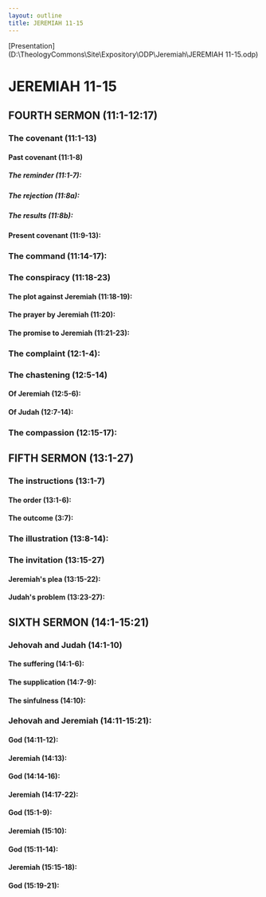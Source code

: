 ```yaml
---
layout: outline
title: JEREMIAH 11-15
---
```

[Presentation](D:\TheologyCommons\Site\Expository\ODP\Jeremiah\JEREMIAH 11-15.odp)
# JEREMIAH 11-15 
## FOURTH SERMON (11:1-12:17) 
###  The covenant (11:1-13) 
####  Past covenant (11:1-8) 
#####  The reminder (11:1-7): 
#####  The rejection (11:8a): 
#####  The results (11:8b): 
####  Present covenant (11:9-13): 
###  The command (11:14-17): 
###  The conspiracy (11:18-23) 
####  The plot against Jeremiah (11:18-19): 
####  The prayer by Jeremiah (11:20): 
####  The promise to Jeremiah (11:21-23): 
###  The complaint (12:1-4): 
###  The chastening (12:5-14) 
####  Of Jeremiah (12:5-6): 
####  Of Judah (12:7-14): 
###  The compassion (12:15-17): 
## FIFTH SERMON (13:1-27) 
###  The instructions (13:1-7) 
####  The order (13:1-6): 
####  The outcome (3:7): 
###  The illustration (13:8-14): 
###  The invitation (13:15-27) 
####  Jeremiah\'s plea (13:15-22): 
####  Judah\'s problem (13:23-27): 
## SIXTH SERMON (14:1-15:21) 
###  Jehovah and Judah (14:1-10) 
####  The suffering (14:1-6): 
####  The supplication (14:7-9): 
####  The sinfulness (14:10): 
###  Jehovah and Jeremiah (14:11-15:21): 
####  God (14:11-12): 
####  Jeremiah (14:13): 
####  God (14:14-16): 
####  Jeremiah (14:17-22): 
####  God (15:1-9): 
####  Jeremiah (15:10): 
####  God (15:11-14): 
####  Jeremiah (15:15-18): 
####  God (15:19-21): 
